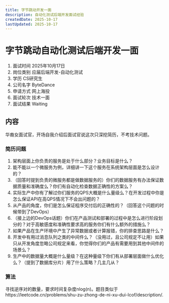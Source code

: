 ```yaml
---
title: 字节跳动开发一面
description: 自动化测试后端开发面试经验
createdDate: 2025-10-17
lastUpdated: 2025-10-17
---
```

# 字节跳动自动化测试后端开发一面
1. 面试时间 2025年10月17日
2. 岗位类别 应届后端开发-自动化测试
3. 学历 CS研究生
4. 公司名字 ByteDance
5. 申请方式 网上海投
6. 面试轮次 技术一面
7. 面试结果 Waiting

## 内容
华裔女面试官，开场自我介绍后面试官说这次只深挖简历，不考技术问题。

### 简历问题
1. 架构层面上你负责的服务是处于什么部分？业务目标是什么？
2. 能不能以一个微服务为例，详细讲一下这个服务在系统架构层面是怎么设计的？
3. （回答时提到负责的微服务都是做数据服务的）你们的数据服务有办法保证数据质量和准确度么？你们有自动化检查数据正确性的方案么？
4. 实际生产中你有了解过你们服务的QPS大概是什么量级么？在开发过程中你是怎么保证API在高QPS情况下不会出问题的？
5. 从产品的角度，你们是怎么保证程序交付后的正确性的？（回答这个问题的时候带到了DevOps）
6. （接上边的DevOps话题）你们在产品测试和部署的过程中是怎么进行阶段划分的？对于高敏感度和准确性要求高的服务你们有什么额外的措施么？
7. 如果产品在生产环境中产生了异常数据或者计算报错，你的排查思路是什么？
8. 开发中有用过消息队列之类的中间件么？（没用过，且公司规定不让用）如果只从开发角度忽略公司规定来看，你觉得你们的产品有需要用到其他中间件的场景么？
9. 生产中的数据量大概是什么量级？在这种量级下你们有从部署层面做什么优化么？（提到了数据库分片）用了什么策略？几主几从？

### 算法
寻找逆序对的数量，要求时间复杂度nlog(n)。题目类似于https://leetcode.cn/problems/shu-zu-zhong-de-ni-xu-dui-lcof/description/.
